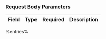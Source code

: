 ### Request Body Parameters

| Field | Type | Required | Description |
|-------|------|----------|-------------|
%entries%